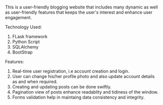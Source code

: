 This is a user-friendly blogging website that includes many dynamic as well as user-friendly features that keeps the user's interest and enhance user engagement.

Technology Used:
1. FLask framework
2. Python Script
3. SQLAlchemy
4. BootStrap

Features:
1. Real-time user registration, i.e account creation and login.
2. User can change his/her profile photo and also update account details as and when required.
3. Creating and updating posts can be done swiftly.
4. Pagination view of posts enhance readablity and tidiness of the window.
5. Forms validation help in maintaing data consistency and integrity.
